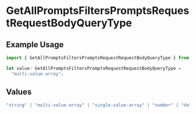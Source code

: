 # GetAllPromptsFiltersPromptsRequestRequestBodyQueryType

## Example Usage

```typescript
import { GetAllPromptsFiltersPromptsRequestRequestBodyQueryType } from "@orq-ai/node/models/operations";

let value: GetAllPromptsFiltersPromptsRequestRequestBodyQueryType =
  "multi-value-array";
```

## Values

```typescript
"string" | "multi-value-array" | "single-value-array" | "number" | "date" | "object" | "boolean" | "evaluator"
```